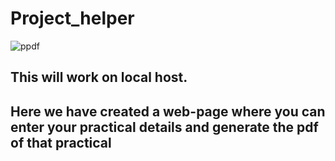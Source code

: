 # Project_helper
![ppdf](https://user-images.githubusercontent.com/81302882/125314220-a251e980-e353-11eb-9ce9-961d00710b36.png)
<h2>This will work on local host.</h2>
<h2>Here we have created a web-page where you can enter your practical details and generate the pdf of that practical</h2>
